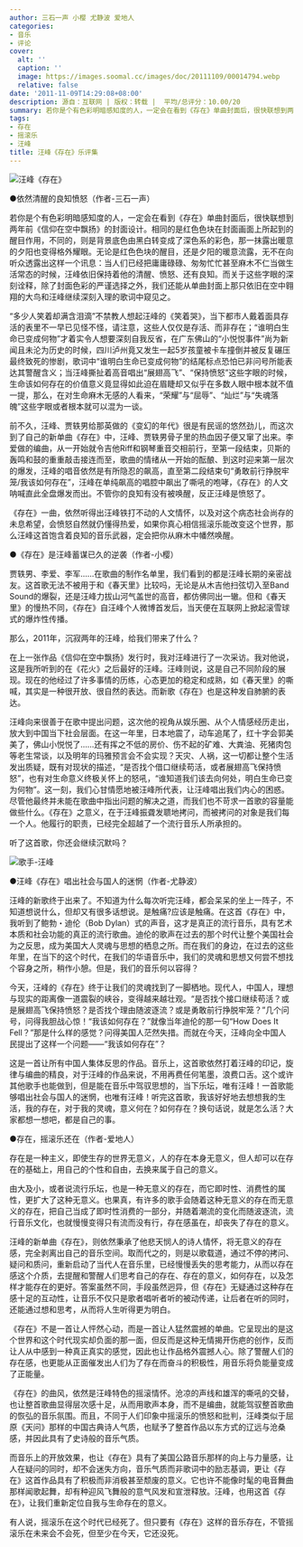 ```yaml
---
author: 三石一声 小樱 尤静波 爱地人
categories:
- 音乐
- 评论
cover:
  alt: ''
  caption: ''
  image: https://images.soomal.cc/images/doc/20111109/00014794.webp
  relative: false
date: '2011-11-09T14:29:08+08:00'
description: 源自：互联网 | 版权：转载 |  平均/总评分：10.00/20
summary: 若你是个有色彩明暗感知度的人，一定会在看到《存在》单曲封面后，很快联想到两年前《信仰在空中飘扬》的封面设计。相同的是红色色块在封面画面上所起到的醒目作用，不同的，则是背景底色由黑白转变成了深色系的彩色，那一抹露出暖意的夕阳也变得格外耀眼。无论是红色色块的醒目，还是夕阳的暖意流露，无不在向听众透露出这样一个讯息……
tags:
- 存在
- 摇滚乐
- 汪峰
title: 汪峰《存在》乐评集
---
```


![汪峰《存在》](https://images.soomal.cc/images/doc/20111109/00014794.webp)



●依然清醒的良知愤怒（作者-三石一声）

若你是个有色彩明暗感知度的人，一定会在看到《存在》单曲封面后，很快联想到两年前《信仰在空中飘扬》的封面设计。相同的是红色色块在封面画面上所起到的醒目作用，不同的，则是背景底色由黑白转变成了深色系的彩色，那一抹露出暖意的夕阳也变得格外耀眼。无论是红色色块的醒目，还是夕阳的暖意流露，无不在向听众透露出这样一个讯息：当人们已经把庸庸碌碌、匆匆忙忙甚至麻木不仁当做生活常态的时候，汪峰依旧保持着他的清醒、愤怒、还有良知。而关于这些字眼的深刻诠释，除了封面色彩的严谨选择之外，我们还能从单曲封面上那只依旧在空中翱翔的大鸟和汪峰继续深刻入理的歌词中窥见之。

“多少人笑着却满含泪滴”不禁教人想起汪峰的《笑着哭》，当下都市人戴着面具存活的表里不一早已见怪不怪，请注意，这些人仅仅是存活、而非存在；“谁明白生命已变成何物”才着实令人想要深刻自我反省，在广东佛山的“小悦悦事件”尚为新闻且未沦为历史的时候，四川泸州竟又发生一起5岁孩童被卡车撞倒并被反复碾压最终致死的惨剧，歌词中“谁明白生命已变成何物”的结尾标点恐怕已非问号所能表达其警醒含义；当汪峰撕扯着高音唱出“展翅高飞”、“保持愤怒”这些字眼的时候，生命该如何存在的价值意义竟显得如此迫在眉睫却又似乎在多数人眼中根本就不值一提，那么，在对生命麻木无感的人看来，“荣耀”与“屈辱”、“灿烂”与“失魂落魄”这些字眼或者根本就可以混为一谈。

前不久，汪峰、贾轶男给那英做的《变幻的年代》很是有民谣的悠然劲儿，而这次到了自己的新单曲《存在》中，汪峰、贾轶男骨子里的热血因子便又窜了出来。李爱做的编曲，从一开始就令吉他Riff和钢琴重音交相前行，至第一段结束，贝斯的轰鸣和鼓的重重敲击接连而至，歌曲的情绪从一开始的酝酿、到这时迎来第一层次的爆发，汪峰的唱音依然是有所隐忍的飙高，直至第二段结束句“勇敢前行挣脱牢笼/我该如何存在”，汪峰在单纯飙高的唱腔中飙出了嘶吼的咆哮，《存在》的人文呐喊直此全盘爆发而出。不管你的良知有没有被唤醒，反正汪峰是愤怒了。

《存在》一曲，依然听得出汪峰铁打不动的人文情怀，以及对这个病态社会尚存的未息希望，会愤怒自然就仍懂得热爱，如果你真心相信摇滚乐能改变这个世界，那么汪峰这首饱含着良知的音乐武器，定会把你从麻木中幡然唤醒。

●《存在》是汪峰蓄谋已久的逆袭（作者-小樱）

贾轶男、李爱、李军……在歌曲的制作名单里，我们看到的都是汪峰长期的亲密战友。这首歌无法不被用于和《春天里》比较吗，无论是从木吉他扫弦切入至Band Sound的爆裂，还是汪峰力拔山河气盖世的高音，都仿佛同出一辙。但和《春天里》的慢热不同，《存在》自汪峰个人微博首发后，当天便在互联网上掀起滚雪球式的爆炸性传播。

那么，2011年，沉寂两年的汪峰，给我们带来了什么？

在上一张作品《信仰在空中飘扬》发行时，我对汪峰进行了一次采访。我对他说，这是我所听到的在《花火》之后最好的汪峰。汪峰则说，这是自己不同阶段的展现。现在的他经过了许多事情的历练，心态更加的稳定和成熟，如《春天里》的嘶喊，其实是一种很开放、很自然的表达。而新歌《存在》也是这种发自肺腑的表达。

汪峰向来很善于在歌中提出问题，这次他的视角从娱乐圈、从个人情感经历走出，放大到中国当下社会层面。在这一年里，日本地震了，动车追尾了，红十字会郭美美了，佛山小悦悦了……还有挥之不低的房价、伤不起的矿难、大粪油、死猪肉包等老生常谈，以及明年的玛雅预言会不会实现？天灾、人祸，这一切都让整个生活发出质疑，既有对现状的描述，“是否找个借口继续苟活，或者展翅高飞保持愤怒”，也有对生命意义终极关怀上的怒吼，“谁知道我们该去向何处，明白生命已变为何物”。这一刻，我们心甘情愿地被汪峰所代表，让汪峰唱出我们内心的困惑。尽管他最终并未能在歌曲中指出问题的解决之道，而我们也不苛求一首歌的容量能做些什么。《存在》之意义，在于汪峰振聋发聩地拷问，而被拷问的对象是我们每一个人。他履行的职责，已经完全超越了一个流行音乐人所承担的。

听了这首歌，你还会继续沉默吗？

![歌手-汪峰](https://images.soomal.cc/images/doc/20111109/00014795.webp)





●汪峰《存在》唱出社会与国人的迷惘（作者-尤静波）

汪峰的新歌终于出来了。不知道为什么每次听完汪峰，都会呆呆的坐上一阵子，不知道想说什么，但却又有很多话想说。是触痛?应该是触痛。在这首《存在》中，我听到了鲍勃・迪伦（Bob Dylan）式的声音，这才是真正的流行音乐，具有艺术本质和社会功能的真正的流行歌曲。迪伦的歌声在过去的那个时代让整个美国社会为之反思，成为美国大人灵魂与思想的栖息之所。而在我们的身边，在过去的这些年里，在当下的这个时代，在我们的华语音乐中，我们的灵魂和思想又何尝不想找个容身之所，稍作小憩。但是，我们的音乐何以容得？

今天，汪峰的《存在》终于让我们的灵魂找到了一脚栖地。现代人，中国人，理想与现实的距离像一道震裂的峡谷，变得越来越壮观。“是否找个接口继续苟活？或是展翅高飞保持愤怒？是否找个理由随波逐流？或是勇敢前行挣脱牢笼？”几个问号，问得我胆战心惊！“我该如何存在？”就像当年迪伦的那一句“How Does It Fell？”那是什么样的感觉？问得美国人茫然失措。而就在今天，汪峰向全中国人民提出了这样一个问题――“我该如何存在”？

这是一首让所有中国人集体反思的作品。音乐上，这首歌依然打着汪峰的印记，旋律与编曲的精良，对于汪峰的作品来说，不用再费任何笔墨，浪费口舌。这个或许其他歌手也能做到，但是能在音乐中驾驭思想的，当下乐坛，唯有汪峰！一首歌能够唱出社会与国人的迷惘，也唯有汪峰！听完这首歌，我该好好地去想想我的生活，我的存在，对于我的灵魂，意义何在？如何存在？换句话说，就是怎么活？大家都想一想吧，都是自己的事。

●存在，摇滚乐还在（作者-爱地人）

存在是一种主义，即使生存的世界无意义，人的存在本身无意义，但人却可以在存在的基础上，用自己的个性和自由，去换来属于自己的意义。

由大及小，或者说流行乐坛，也是一种无意义的存在，而它即时性、消费性的属性，更扩大了这种无意义。也果真，有许多的歌手会随着这种无意义的存在而无意义的存在，把自己当成了即时性消费的一部分，并随着潮流的变化而随波逐流，流行音乐文化，也就慢慢变得只有流而没有行，存在感虽在，却丧失了存在的意义。

汪峰的新单曲《存在》，则依然秉承了他悲天悯人的诗人情怀，将无意义的存在感，完全剥离出自己的音乐空间。取而代之的，则是以歌载道，通过不停的拷问、疑问和质问，重新启动了当代人在音乐里，已经慢慢丢失的思考能力，从而以存在感这个介质，去提醒和警醒人们思考自己的存在、存在的意义，如何存在，以及怎样才能存在的更好。答案虽然不同，手段虽然迥异，但《存在》无疑通过这种存在感十足的互动性，让音乐不仅只是歌者唱听者听的被动传递，让后者在听的同时，还能通过想和思考，从而将人生听得更为明白。

《存在》不是一首让人怦然心动，而是一首让人猛然震撼的单曲。它呈现出的是这个世界和这个时代现实却负面的那一面，但反而是这种无情揭开伤疤的创作，反而让人从中感到一种真正真实的感觉，因此也让作品格外震撼人心。除了警醒人们的存在感，也更能从正面催发出人们为了存在而奋斗的积极性，用音乐将负能量变成了正能量。

《存在》的曲风，依然是汪峰特色的摇滚情怀。沧凉的声线和雄浑的嘶吼的交替，也让整首歌曲显得层次感十足，从而用歌声本身，而不是编曲，就能驾驭整首歌曲的恢弘的音乐氛围。而且，不同于人们印象中摇滚乐的愤怒和批判，汪峰类似于屈原《天问》那样的中国古典诗人气质，也赋予了整首作品以东方式的辽远与沧桑感，并因此具有了史诗般的音乐气质。

而音乐上的开放效果，也让《存在》具有了美国公路音乐那样的向上与力量感，让人在疑问的同时，却不会迷失方向，音乐气质而非歌词中的励志基调，更让《存在》这首作品具有了积极而非消极甚至颓废的意义。它也许不能像时髦的电音舞曲那样闻歌起舞，却有种迎风飞舞般的意气风发和宣泄释放。汪峰，也用这首《存在》，让我们重新定位自我与生命存在的意义。

有人说，摇滚乐在这个时代已经死了。但只要有《存在》这样的音乐存在，不管摇滚乐在未来会不会死，但至少在今天，它还没死。